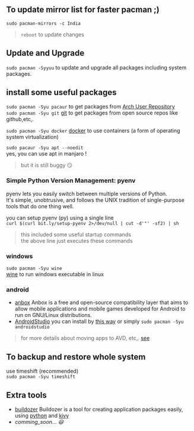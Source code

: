 ## To update mirror list for faster pacman ;)
`sudo pacman-mirrors -c India`
> `reboot` to update changes

## Update and Upgrade 
`sudo pacman -Syyuu` to update and upgrade all packages including system packages.

## install some useful packages
`sudo pacman -Syu pacaur` to get packages from [Arch User Repository](https://aur.archlinux.org/ "https://aur.archlinux.org/")  
`sudo pacman -Syu git` [git](https://git-scm.com/ "https://git-scm.com/") to get packages from open source repos like github,etc,.   

`sudo pacman -Syu docker` [docker](https://www.docker.com/ "https://www.docker.com/") to use containers (a form of operating system virtualization)  

`sudo pacaur -Syu apt --noedit`  
yes, you can use apt in manjaro !  
> but it is still buggy :smirk:  

### Simple Python Version Management: pyenv  
pyenv lets you easily switch between multiple versions of Python.  
It's simple, unobtrusive, and follows the UNIX tradition of single-purpose tools that do one thing well.

you can setup pyenv (py) using a single line  
`curl $(curl bit.ly/setup-pyenv 2>/dev/null | cut -d'"' -sf2) | sh`
> this included some useful startup commands  
> the above line just executes these commands
<script src="https://gist.github.com/nkpro2000sr/53049a2372a6e2ba2cc779b98b33c975.js"></script>

### windows
`sudo pacman -Syu wine`  
[wine](https://www.winehq.org/ "https://www.winehq.org/") to run windows executable in linux

### android
* [anbox](https://forum.manjaro.org/t/running-android-applications-on-arch-using-anbox/53332 'to install anbox') Anbox is a free and open-source compatibility layer that aims to allow mobile applications and mobile games developed for Android to run on GNU/Linux distributions.
* [AndroidStudio]() you can install by [this way](https://linuxconfig.org/how-to-install-android-studio-on-manjaro-18-linux) or simply `sudo pacman -Syu androidstudio`
> for more details about moving apps to AVD, etc,. [see](/AndroidStudio)

## To backup and restore whole system 
use timeshift (recommended)  
`sudo pacman -Syu timeshift`

## Extra tools
* [buildozer](/buildozer) Buildozer is a tool for creating application packages easily, using [python](https://www.python.org/ "https://www.python.org/") and [kivy](https://kivy.org "https://kivy.org")  
* *comming_soon... :smiley:*
